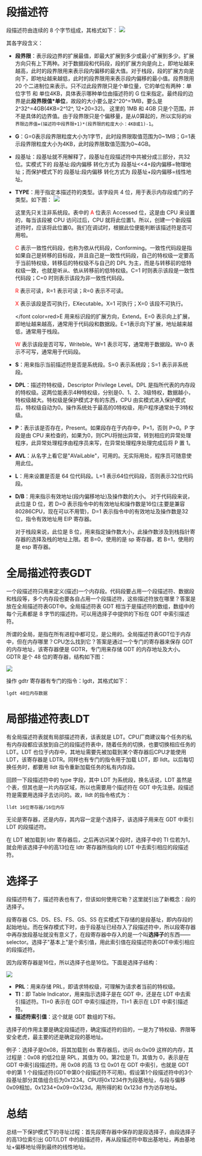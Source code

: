 
# 段描述符
段描述符由连续的 8 个字节组成，其格式如下：
![](images/Snipaste_2023-04-15_21-16-00.png)

其各字段含义：

- **段界限**：表示段边界的扩展最值，即最大扩展到多少或最小扩展到多少。扩展方向只有上下两种。对于数据段和代码段，段的扩展方向是向上，即地址越来越高，此时的段界限用来表示段内偏移的最大值。对于栈段，段的扩展方向是向下，即地址越来越低，此时的段界限用来表示段内偏移的最小值。段界限用 20 个二进制位来表示。只不过此段界限只是个单位量，它的单位有两种：单位字节 和 单位4KB，具体表示哪种单位由描述符的 G 位来指定。最终段的边界是此**段界限值\*单位**，故段的大小要么是2^20^=1MB，要么是2^32^=4GB(4KB=2^12^, 12+20=32)。 这里的 1MB 和 4GB 只是个范围，并不是具体的边界值。由于段界限只是个偏移量，是从0算起的，所以实际的`段界限边界值=(描述符中段界限+1)*(段界限的粒度大小：4KB或1)-1`。
- **G**：G=0表示段界限粒度大小为1字节，此时段界限取值范围为0\~1MB；G=1表示段界限粒度大小为4KB，此时段界限取值范围为0\~4GB。
- 段基址：段基址就不用解释了，段基址在段描述符中共被分成三部分，共32位。实模式下的 段基址:段内偏移 转化方式为 段基址<<4+段内偏移=物理地址；而保护模式下的 段基址:段内偏移 转化方式为 段基址+段内偏移=线性地址。
- **TYPE**：用于指定本描述符的类型。该字段共 4 位，用于表示内存段或门的子类型。如下图：
![](images/Snipaste_2023-04-15_22-15-17.png)

    这里先只关注非系统段。表中的 <font color=red>A</font> 位表示 Accessed 位，这是由 CPU 来设置的，每当该段被 CPU 访问过后，CPU 就将此位置1。所以，创建一个新段描述符时，应该将此位置0。我们在调试时，根据此位便能判断该描述符是否可用啦。

    <font color=red>C</font> 表示一致性代码段，也称为依从代码段，Conforming。一致性代码段是指如果自己是转移的目标段，并且自己是一致性代码段，自己的特权级一定要高于当前特权级，转移后的特权级不与自己的 DPL 为主，而是与转移前的低特权级一致，也就是听从、依从转移前的低特权级。C=1 时则表示该段是一致性代码段；C=0 时则表示该段为非一致性代码段。

    <font color=red>R</font> 表示可读，R=1 表示可读；R=0 表示不可读。

    <font color=red>X</font> 表示该段是否可执行，EXecutable。X=1 可执行；X=0 该段不可执行。

    </font color=red>E</font> 用来标识段的扩展方向，Extend。E=0 表示向上扩展，即地址越来越高，通常用于代码段和数据段。E=1表示向下扩展，地址越来越低，通常用于栈段。

    <font color=red>W</font> 表示该段是否可写，Writeble。W=1 表示可写，通常用于数据段。W=0 表示不可写，通常用于代码段。

- **S**：用来指示当前描述符是否是系统段。S=0 表示系统段；S=1 表示非系统段。
- **DPL**：描述符特权级，Descriptor Privilege Level。DPL 是指所代表的内存段的特权级。这两位能表示4种特权级，分别是0、1、2、3级特权，数据越小，特权级越大。特权级是保护模式才有的东西，CPU 由实模式进入保护模式后，特权级自动为0。操作系统处于最高的0特权级，用户程序通常处于3特权级。
- **P**：表示该是否存在，Present。如果段存在于内存中，P=1，否则 P=0。P 字段是由 CPU 来检查的，如果为0，则CPU将抛出异常，转到相应的异常处理程序，此异常处理程序由程序员来写，在异常处理程序处理完成后将 P 置 1。
- **AVL**：从名字上看它是"AVaiLable"，可用的。无实际用处，程序员可随意使用此位。
- **L**：用来设置是否是 64 位代码段。L=1 表示64位代码段，否则表示32位代码段。
- **D/B**：用来指示有效地址(段内偏移地址)及操作数的大小。
    对于代码段来说，此位是 D 位，若 D=0 表示指令中的有效地址和操作数是16位(主要是兼容80286CPU，现在可以不用管)，D=1 表示指令中的有效地址及操作数是32位，指令有效地址用 EIP 寄存器。

    对于栈段来说，此位是 B 位，用来指定操作数大小，此操作数涉及到栈指针寄存器的选择及栈的地址上限。若 B=0，使用的是 sp 寄存器，若 B=1，使用的是 esp 寄存器。

# 全局描述符表GDT
一个段描述符只用来定义(描述)一个内存段。代码段要占用一个段描述符、数据段和栈段等，多个内存段也要各自占用一个段描述符，这些描述符放在哪里？答案是放在全局描述符表GDT中。全局描述符表 GDT 相当于是描述符的数组，数组中的每个元素都是 8 字节的描述符。可以用选择子中提供的下标在 GDT 中索引描述符。

所谓的全局，是指在所有进程中都可见，是公用的。全局描述符表GDT位于内存中，但在内存哪里？CPU怎么找到它？答案是通过一个专门的寄存器来保存 GDT 的内存地址，该寄存器便是 GDTR，专门用来存储 GDT 的内存地址及大小。GDTR 是个 48 位的寄存器，结构如下图：

![](images/Snipaste_2023-04-15_23-07-16.png)

操作 gdtr 寄存器有专门的指令：lgdt，其格式如下：

```
lgdt 48位内存数据
```

# 局部描述符表LDT
有全局描述符表就有局部描述符表，该表就是 LDT。CPU厂商建议每个任务的私有内存段都应该放到自己的段描述符表中，随着任务的切换，也要切换相应任务的 LDT。LDT 也位于内存中，其地址需要先被加载到某个寄存器后CPU才能使用LDT，该寄存器是 LDTR。同样也有专门的指令用于加载 LDT，即 lldt。以后每切换任务时，都要用 lldt 指令重新加载任务的私有内存段。

回顾一下段描述符中的 type 字段，其中 LDT 为系统段，换名话说，LDT 虽然是个表，但其也是一片内存区域，所以也需要用个描述符在 GDT 中先注册。段描述符是需要用选择子去访问的。故，lldt 的指令格式为：

```
lldt 16位寄存器/16位内存
```

无论是寄存器，还是内存，其内容一定是个选择子，该选择子用来在 GDT 中索引 LDT 的段描述符。

在 LDT 被加载到 ldtr 寄存器后，之后再访问某个段时，选择子中的 TI 位若为1，就会用该选择子中的高13位在 ldtr 寄存器所指向的 LDT 中去索引相应的段描述符。

# 选择子
段描述符有了，描述符表也有了，但该如何使用它勒？这里就引出了新概念：段的选择子。

段寄存器 CS、DS、ES、FS、GS、SS 在实模式下存储的是段基址，即内存段的起始地址。而在保存模式下时，由于段基址已经存入了段描述符中，所以段寄存器中再存放段基址就没有意义了，在段寄存器中存入的是一个叫**选择子**的东西——selector。选择子"基本上"是个索引值，用此索引值在段描述符表GDT中索引相应的段描述符。

因为段寄存器是16位，所以选择子也是16位。下面是选择子结构：

![](images/Snipaste_2023-04-15_23-29-31.png)

- **PRL**：用来存储 PRL，即请求特权级，可理解为请求者当前的特权级。
- **TI**：即 Table Indicator，用来指示选择子是在 GDT 中，还是在 LDT 中去索引描述符。TI=0 表示在 GDT 中索引描述符，TI=1 表示在 LDT 中索引描述符。
- **描述符索引值**：这个就是 GDT 数组的下标。

选择子的作用主要是确定段描述符，确定描述符的目的，一是为了特权级、界限等安全老虎，最主要的还是确定段的基地址。

例子：选择子是0x08，将其加载到 ds 寄存器后，访问 ds:0x09 这样的内存，其过程是：0x08 的低2位是 RPL，其值为 00。第2位是 TI，其值为 0，表示是在 GDT 中索引段描述符。用 0x08 的高 13 位 0x01 在 GDT 中索引，也就是 GDT 中的第 1 个段描述符(GDT中第0个段描述符不可用)。假设第1个段描述符中的3个段基址部分其值组合后为0x1234。CPU将0x1234作为段基地址，与段与偏移0x09相加，0x1234+0x09=0x123d。用所得的和 0x123d 作为访存地址。


# 总结
总结一下保护模式下的寻址过程：首先段寄存器中保存的是段选择子，由段选择子的高13位索引出 GDT/LDT 中的段描述符，再从段描述符中取出基地址，再由基地址+偏移地址得到最终的线性地址。


